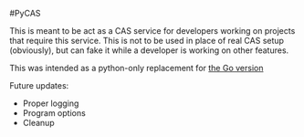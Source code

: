 #PyCAS


This is meant to be act as a CAS service for developers working on projects that require this service. This is not to be used in place of real CAS setup (obviously), but can fake it while a developer is working on other features.

This was intended as  a python-only replacement for [the Go version](https://github.com/CenterForOpenScience/fakeCAS)

Future updates:
* Proper logging
* Program options
* Cleanup
